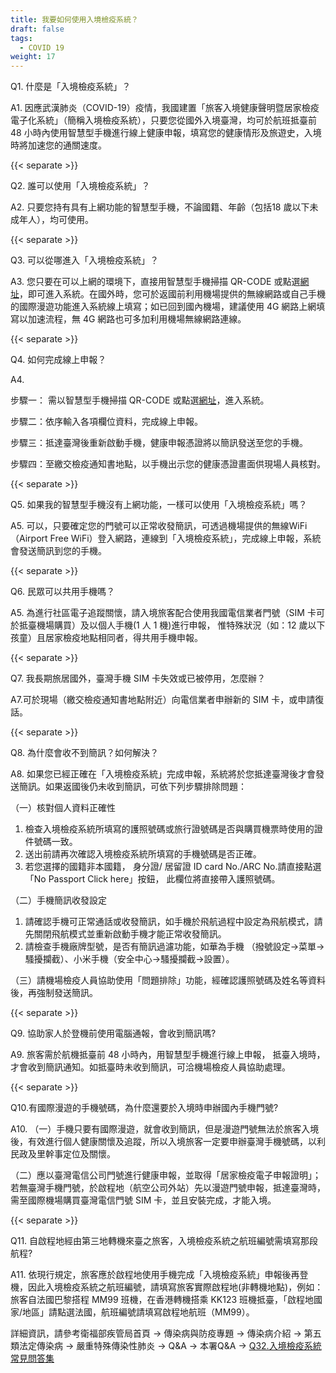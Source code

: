 ```yaml
---
title: 我要如何使用入境檢疫系統？
draft: false
tags:
  - COVID 19
weight: 17
---
```

Q1. 什麼是「入境檢疫系統」？

A1. 因應武漢肺炎（COVID-19）疫情，我國建置「旅客入境健康聲明暨居家檢疫電子化系統」（簡稱入境檢疫系統），只要您從國外入境臺灣，均可於航班抵臺前 48 小時內使用智慧型手機進行線上健康申報，填寫您的健康情形及旅遊史，入境時將加速您的通關速度。

{{< separate >}}

Q2. 誰可以使用「入境檢疫系統」？

A2. 只要您持有具有上網功能的智慧型手機，不論國籍、年齡（包括18 歲以下未成年人），均可使用。

{{< separate >}}

Q3. 可以從哪進入「入境檢疫系統」？

A3. 您只要在可以上網的環境下，直接用智慧型手機掃描 QR-CODE 或點選[網址](https://hdhq.mohw.gov.tw/Default1?openExternalBrowser=1 "至入境檢疫系統")，即可進入系統。在國外時，您可於返國前利用機場提供的無線網路或自己手機的國際漫遊功能進入系統線上填寫；如已回到國內機場，建議使用 4G 網路上網填寫以加速流程，無 4G 網路也可多加利用機場無線網路連線。

{{< separate >}}

Q4. 如何完成線上申報？

A4. 

步驟一： 需以智慧型手機掃描 QR-CODE 或點選[網址](https://hdhq.mohw.gov.tw/ "至入境檢疫系統")，進入系統。

步驟二：依序輸入各項欄位資料，完成線上申報。

步驟三：抵達臺灣後重新啟動手機，健康申報憑證將以簡訊發送至您的手機。

步驟四：至繳交檢疫通知書地點，以手機出示您的健康憑證畫面供現場人員核對。

{{< separate >}}

Q5. 如果我的智慧型手機沒有上網功能，一樣可以使用「入境檢疫系統」嗎？

A5. 可以，只要確定您的門號可以正常收發簡訊，可透過機場提供的無線WiFi （Airport Free WiFi）登入網路，連線到「入境檢疫系統」，完成線上申報，系統會發送簡訊到您的手機。

{{< separate >}}

Q6. 民眾可以共用手機嗎？

A5. 為進行社區電子追蹤關懷，請入境旅客配合使用我國電信業者門號（SIM 卡可於抵臺機場購買）及以個人手機(1 人 1 機)進行申報， 惟特殊狀況（如：12 歲以下孩童）且居家檢疫地點相同者，得共用手機申報。

{{< separate >}}

Q7. 我長期旅居國外，臺灣手機 SIM 卡失效或已被停用，怎麼辦？ 

A7.可於現場（繳交檢疫通知書地點附近）向電信業者申辦新的 SIM 卡，或申請復話。

{{< separate >}}

Q8. 為什麼會收不到簡訊？如何解決？

A8. 如果您已經正確在「入境檢疫系統」完成申報，系統將於您抵達臺灣後才會發送簡訊。如果返國後仍未收到簡訊，可依下列步驟排除問題：

（一）核對個人資料正確性

1. 檢查入境檢疫系統所填寫的護照號碼或旅行證號碼是否與購買機票時使用的證件號碼一致。
2. 送出前請再次確認入境檢疫系統所填寫的手機號碼是否正確。
3. 若您選擇的國籍非本國籍， 身分證/ 居留證 ID card No./ARC No.請直接點選「No Passport Click here」按鈕， 此欄位將直接帶入護照號碼。

（二）手機簡訊收發設定

1. 請確認手機可正常通話或收發簡訊，如手機於飛航過程中設定為飛航模式，請先關閉飛航模式並重新啟動手機才能正常收發簡訊。
2. 請檢查手機廠牌型號，是否有簡訊過濾功能，如華為手機
   （撥號設定→菜單→騷擾攔截）、小米手機（安全中心→騷擾攔截→設置）。

（三）請機場檢疫人員協助使用「問題排除」功能，經確認護照號碼及姓名等資料後，再強制發送簡訊。

{{< separate >}}

Q9. 協助家人於登機前使用電腦通報，會收到簡訊嗎?

A9. 旅客需於航機抵臺前 48 小時內，用智慧型手機進行線上申報， 抵臺入境時，才會收到簡訊通知。如抵臺時未收到簡訊，可洽機場檢疫人員協助處理。

{{< separate >}}

Q10.有國際漫遊的手機號碼，為什麼還要於入境時申辦國內手機門號?

A10.
（一）手機只要有國際漫遊，就會收到簡訊，但是漫遊門號無法於旅客入境後，有效進行個人健康關懷及追蹤，所以入境旅客一定要申辦臺灣手機號碼，以利民政及里幹事定位及關懷。

（二）應以臺灣電信公司門號進行健康申報，並取得「居家檢疫電子申報證明」；若無臺灣手機門號，於啟程地（航空公司外站）先以漫遊門號申報，抵達臺灣時，需至國際機場購買臺灣電信門號 SIM 卡，並且安裝完成，才能入境。

{{< separate >}}

Q11. 自啟程地經由第三地轉機來臺之旅客，入境檢疫系統之航班編號需填寫那段航程?

A11. 依現行規定，旅客應於啟程地使用手機完成「入境檢疫系統」申報後再登機，因此入境檢疫系統之航班編號，請填寫旅客實際啟程地(非轉機地點)，例如：旅客自法國巴黎搭程 MM99 班機，在香港轉機搭乘 KK123 班機抵臺，「啟程地國家/地區」請點選法國，航班編號請填寫啟程地航班（MM99）。

詳細資訊，請參考衛福部疾管局首頁 → 傳染病與防疫專題 → 傳染病介紹 → 第五類法定傳染病 → 嚴重特殊傳染性肺炎 → Q&A → 本署Q&A → [Q32.入境檢疫系統常見問答集](https://www.cdc.gov.tw/Category/QAPage/B5ttQxRgFUZlRFPS1dRliw?ccms_cs=1 "Q32.入境檢疫系統常見問答集")